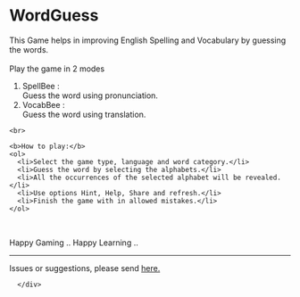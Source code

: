 # WordGuess


<div>
This Game helps in improving English Spelling and Vocabulary by guessing the words.
    <br>
<br>
    Play the game in 2 modes
    <ol>
      <li>SpellBee :</li>
      Guess the word using pronunciation.
      <li>VocabBee :</li>
      Guess the word using translation.
    </ol>

    <br>

    <b>How to play:</b>
    <ol>
      <li>Select the game type, language and word category.</li>
      <li>Guess the word by selecting the alphabets.</li>
      <li>All the occurrences of the selected alphabet will be revealed.</li>
      <li>Use options Hint, Help, Share and refresh.</li>
      <li>Finish the game with in allowed mistakes.</li>
    </ol>

<br>
<p>Happy Gaming .. Happy Learning ..</p>
    <hr>
    <p>
    Issues or suggestions, please send <a href="mailto:app.wordguess@gmail.com">here.</a>
      </p>

      </div>
